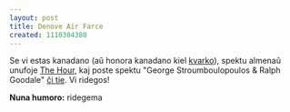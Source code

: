 ```yaml
---
layout: post
title: Denove Air Farce
created: 1110304380
---
```

Se vi estas kanadano (aŭ honora kanadano kiel [kvarko](https://kvarko.livejournal.com/)), spektu almenaŭ unufoje [The Hour](http://www.cbc.ca/thehour/), kaj poste spektu "George Stroumboulopoulos &amp; Ralph Goodale" [ĉi tie](http://www.airfarce.com/video/050225.html).  Vi ridegos!

**Nuna humoro:** ridegema
